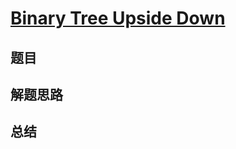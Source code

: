 # [Binary Tree Upside Down](https://leetcode.com/problems/binary-tree-upside-down/)
## 题目


## 解题思路


## 总结


